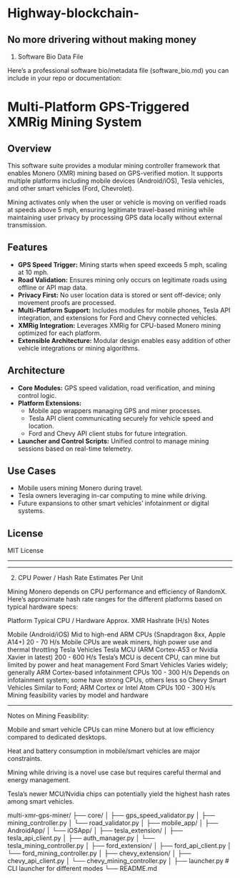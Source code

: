 # Highway-blockchain-
No more drivering without making money 
---

1. Software Bio Data File

Here’s a professional software bio/metadata file (software_bio.md) you can include in your repo or documentation:

# Multi-Platform GPS-Triggered XMRig Mining System

## Overview
This software suite provides a modular mining controller framework that enables Monero (XMR) mining based on GPS-verified motion. It supports multiple platforms including mobile devices (Android/iOS), Tesla vehicles, and other smart vehicles (Ford, Chevrolet).

Mining activates only when the user or vehicle is moving on verified roads at speeds above 5 mph, ensuring legitimate travel-based mining while maintaining user privacy by processing GPS data locally without external transmission.

## Features
- **GPS Speed Trigger:** Mining starts when speed exceeds 5 mph, scaling at 10 mph.
- **Road Validation:** Ensures mining only occurs on legitimate roads using offline or API map data.
- **Privacy First:** No user location data is stored or sent off-device; only movement proofs are processed.
- **Multi-Platform Support:** Includes modules for mobile phones, Tesla API integration, and extensions for Ford and Chevy connected vehicles.
- **XMRig Integration:** Leverages XMRig for CPU-based Monero mining optimized for each platform.
- **Extensible Architecture:** Modular design enables easy addition of other vehicle integrations or mining algorithms.

## Architecture
- **Core Modules:** GPS speed validation, road verification, and mining control logic.
- **Platform Extensions:** 
  - Mobile app wrappers managing GPS and miner processes.
  - Tesla API client communicating securely for vehicle speed and location.
  - Ford and Chevy API client stubs for future integration.
- **Launcher and Control Scripts:** Unified control to manage mining sessions based on real-time telemetry.

## Use Cases
- Mobile users mining Monero during travel.
- Tesla owners leveraging in-car computing to mine while driving.
- Future expansions to other smart vehicles’ infotainment or digital systems.

## License
MIT License

---


---

2. CPU Power / Hash Rate Estimates Per Unit

Mining Monero depends on CPU performance and efficiency of RandomX. Here’s approximate hash rate ranges for the different platforms based on typical hardware specs:

Platform	Typical CPU / Hardware	Approx. XMR Hashrate (H/s)	Notes

Mobile (Android/iOS)	Mid to high-end ARM CPUs (Snapdragon 8xx, Apple A14+)	20 - 70 H/s	Mobile CPUs are weak miners, high power use and thermal throttling
Tesla Vehicles	Tesla MCU (ARM Cortex-A53 or Nvidia Xavier in latest)	200 - 600 H/s	Tesla’s MCU is decent CPU, can mine but limited by power and heat management
Ford Smart Vehicles	Varies widely; generally ARM Cortex-based infotainment CPUs	100 - 300 H/s	Depends on infotainment system; some have strong CPUs, others less so
Chevy Smart Vehicles	Similar to Ford; ARM Cortex or Intel Atom CPUs	100 - 300 H/s	Mining feasibility varies by model and hardware



---

Notes on Mining Feasibility:

Mobile and smart vehicle CPUs can mine Monero but at low efficiency compared to dedicated desktops.

Heat and battery consumption in mobile/smart vehicles are major constraints.

Mining while driving is a novel use case but requires careful thermal and energy management.

Tesla’s newer MCU/Nvidia chips can potentially yield the highest hash rates among smart vehicles.


multi-xmr-gps-miner/
├── core/
│   ├── gps_speed_validator.py
│   ├── mining_controller.py
│   └── road_validator.py
│
├── mobile_app/
│   ├── AndroidApp/
│   └── iOSApp/
│
├── tesla_extension/
│   ├── tesla_api_client.py
│   ├── auth_manager.py
│   └── tesla_mining_controller.py
│
├── ford_extension/
│   ├── ford_api_client.py
│   └── ford_mining_controller.py
│
├── chevy_extension/
│   ├── chevy_api_client.py
│   └── chevy_mining_controller.py
│
├── launcher.py             # CLI launcher for different modes
└── README.md
